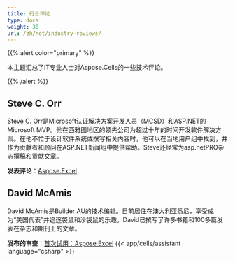 ```yaml
---
title: 行业评论
type: docs
weight: 30
url: /zh/net/industry-reviews/
---
```


{{% alert color="primary" %}} 

本主题汇总了IT专业人士对Aspose.Cells的一些技术评论。

{{% /alert %}} 
## **Steve C. Orr**
Steve C. Orr是Microsoft认证解决方案开发人员（MCSD）和ASP.NET的Microsoft MVP。他在西雅图地区的领先公司为超过十年的时间开发软件解决方案。在他不忙于设计软件系统或撰写相关内容时，他可以在当地用户组中找到，并作为贡献者和顾问在ASP.NET新闻组中提供帮助。Steve还经常为asp.netPRO杂志撰稿和贡献文章。

**发表评论**：[Aspose.Excel](https://www.itprotoday.com/development-techniques-and-management/asposeexcel)
## **David McAmis**
David McAmis是Builder AU的技术编辑。目前居住在澳大利亚悉尼，享受成为“美国代表”并追逐袋鼠和沙袋鼠的乐趣。David已撰写了许多书籍和100多篇发表在杂志和期刊上的文章。

**发布的审查**：[首次试用：Aspose.Excel](https://www.zdnet.com/article/first-look-aspose-excel/)
{{< app/cells/assistant language="csharp" >}}
